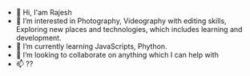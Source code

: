 - 👋 Hi, I'am Rajesh
- 👀 I’m interested in Photography, Videography with editing skills, Exploring new places and technologies, which includes learning and development.
- 🌱 I’m currently learning JavaScripts, Phython.
- 💞️ I’m looking to collaborate on anything which I can help with
- 📫 ??

<!---
Iam-Rajesh/Iam-Rajesh is a ✨ special ✨ repository because its `README.md` (this file) appears on your GitHub profile.
You can click the Preview link to take a look at your changes.
--->
